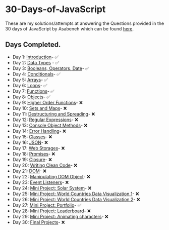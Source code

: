 # 30-Days-of-JavaScript
These are my solutions/attempts at answering the Questions provided in the 30 days of JavaScript by Asabeneh which can be found [here](https://github.com/Asabeneh/30-Days-Of-JavaScript).

## Days Completed.
* Day 1: [Introduction](https://github.com/Asabeneh/30-Days-Of-JavaScript/blob/master/readMe.md)- ✅
* Day 2: [Data Types](https://github.com/Asabeneh/30-Days-Of-JavaScript/blob/master/02_Day_Data_types/02_day_data_types.md) - ✅
* Day 3: [Booleans, Operators, Date](https://github.com/Asabeneh/30-Days-Of-JavaScript/blob/master/03_Day_Booleans_operators_date/03_booleans_operators_date.md)- ✅
* Day 4: [Conditionals](https://github.com/Asabeneh/30-Days-Of-JavaScript/blob/master/04_Day_Conditionals/04_day_conditionals.md)- ✅
* Day 5: [Arrays](https://github.com/Asabeneh/30-Days-Of-JavaScript/blob/master/05_Day_Arrays/05_day_arrays.md)- ✅
* Day 6: [Loops](https://github.com/Asabeneh/30-Days-Of-JavaScript/blob/master/06_Day_Loops/06_day_loops.md)- ✅
* Day 7: [Functions](https://github.com/Asabeneh/30-Days-Of-JavaScript/blob/master/07_Day_Functions/07_day_functions.md)- ✅
* Day 8: [Objects](https://github.com/Asabeneh/30-Days-Of-JavaScript/blob/master/08_Day_Objects/08_day_objects.md)- ✅
* Day 9: [Higher Order Functions](https://github.com/Asabeneh/30-Days-Of-JavaScript/blob/master/09_Day_Higher_order_functions/09_day_higher_order_functions.md)- ❌
* Day 10: [Sets and Maps](https://github.com/Asabeneh/30-Days-Of-JavaScript/blob/master/10_Day_Sets_and_Maps/10_day_Sets_and_Maps.md)- ❌
* Day 11: [Destructuring and Spreading](https://github.com/Asabeneh/30-Days-Of-JavaScript/blob/master/11_Day_Destructuring_and_spreading/11_day_destructuring_and_spreading.md)- ❌
* Day 12: [Regular Expressions](https://github.com/Asabeneh/30-Days-Of-JavaScript/blob/master/12_Day_Regular_expressions/12_day_regular_expressions.md)- ❌
* Day 13: [Console Object Methods](https://github.com/Asabeneh/30-Days-Of-JavaScript/blob/master/13_Day_Console_object_methods/13_day_console_object_methods.md)- ❌
* Day 14: [Error Handling](https://github.com/Asabeneh/30-Days-Of-JavaScript/blob/master/14_Day_Error_handling/14_day_error_handling.md)- ❌
* Day 15: [Classes](https://github.com/Asabeneh/30-Days-Of-JavaScript/blob/master/15_Day_Classes/15_day_classes.md)- ❌
* Day 16: [JSON](https://github.com/Asabeneh/30-Days-Of-JavaScript/blob/master/16_Day_JSON/16_day_json.md)- ❌
* Day 17: [Web Storages](https://github.com/Asabeneh/30-Days-Of-JavaScript/blob/master/17_Day_Web_storages/17_day_web_storages.md)- ❌
* Day 18: [Promises](https://github.com/Asabeneh/30-Days-Of-JavaScript/blob/master/18_Day_Promises/18_day_promises.md)- ❌
* Day 19: [Closure](https://github.com/Asabeneh/30-Days-Of-JavaScript/blob/master/19_Day_Closures/19_day_closures.md)- ❌
* Day 20: [Writing Clean Code](https://github.com/Asabeneh/30-Days-Of-JavaScript/blob/master/20_Day_Writing_clean_codes/20_day_writing_clean_codes.md)- ❌
* Day 21: [DOM](https://github.com/Asabeneh/30-Days-Of-JavaScript/blob/master/21_Day_DOM/21_day_dom.md)- ❌
* Day 22: [Manipulating DOM Object](https://github.com/Asabeneh/30-Days-Of-JavaScript/blob/master/22_Day_Manipulating_DOM_object/22_day_manipulating_DOM_object.md)- ❌
* Day 23: [Event Listeners](https://github.com/Asabeneh/30-Days-Of-JavaScript/blob/master/23_Day_Event_listeners/23_day_event_listeners.md)- ❌
* Day 24: [Mini Project: Solar System](https://github.com/Asabeneh/30-Days-Of-JavaScript/blob/master/23_Day_Event_listeners/23_day_event_listeners.md)- ❌
* Day 25: [Mini Project: World Countries Data Visualization 1](https://github.com/Asabeneh/30-Days-Of-JavaScript/blob/master/25_Day_World_countries_data_visualization_1/25_day_world_countries_data_visualization_1.md)- ❌
* Day 26: [Mini Project: World Countries Data Visualization 2](https://github.com/Asabeneh/30-Days-Of-JavaScript/blob/master/26_Day_World_countries_data_visualization_2/26_day_world_countries_data_visualization_2.md)- ❌
* Day 27: [Mini Project: Portfolio](https://github.com/Asabeneh/30-Days-Of-JavaScript/blob/master/27_Day_Mini_project_portfolio/27_day_mini_project_portfolio.md)- ✅
* Day 28: [Mini Project: Leaderboard](https://github.com/Asabeneh/30-Days-Of-JavaScript/blob/master/28_Day_Mini_project_leaderboard/28_day_mini_project_leaderboard.md)- ❌
* Day 29: [Mini Project: Animating characters](https://github.com/Asabeneh/30-Days-Of-JavaScript/blob/master/29_Day_Mini_project_animating_characters/29_day_mini_project_animating_characters.md)- ❌
* Day 30: [Final Projects](https://github.com/Asabeneh/30-Days-Of-JavaScript/blob/master/30_Day_Mini_project_final/30_day_mini_project_final.md)- ❌
